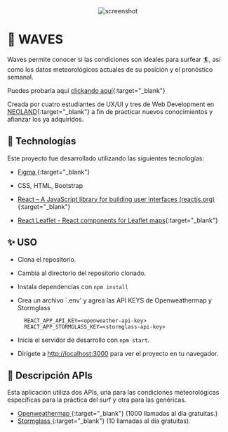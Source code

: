 <div align="center"><img src="https://i.imgur.com/G3RtyL0.png" alt="screenshot"/></div> 


# 🌊 WAVES    

Waves permite conocer si las condiciones son ideales para surfear 🏄, así como los datos meteorológicos actuales de su posición y el pronóstico semanal.  

Puedes probarla aquí [clickando aquí](https://bryanpf93.github.io/practica-3-weather/){:target="_blank"}

Creada por cuatro estudiantes de UX/UI y tres de Web Development en [NEOLAND](https://www.neoland.es){:target="_blank"} a fin de practicar nuevos conocimientos y afianzar los ya adquiridos.



## 🚀  Technologías

Este proyecto fue desarrollado utilizando las siguientes tecnologías:

- [Figma ](https://www.figma.com/){:target="_blank"}

-  CSS, HTML, Bootstrap
 
- [React – A JavaScript library for building user interfaces (reactjs.org)](https://reactjs.org/){:target="_blank"}
- [React Leaflet - React components for Leaflet maps](https://react-leaflet.js.org/){:target="_blank"}



## ✨ USO

* Clona el repositorio.
* Cambia al directorio del repositorio clonado.
* Instala dependencias con `npm install`
* Crea un archivo `.env' y agrea las API KEYS de Openweathermap y Stormglass   
 
        REACT_APP_API_KEY=<openweather-api-key>
        REACT_APP_STORMGLASS_KEY=<stormglass-api-key>
    
* Inicia el servidor de desarrollo con `npm start`.
* Dirígete a [http://localhost:3000](http://localhost:3000) para ver el proyecto en tu navegador.



## 📝 Descripción APIs


Esta aplicación utiliza dos APIs, una para las condiciones meteorológicas específicas para la práctica del surf y otra para las genéricas.

- [Openweathermap  ](https://openweathermap.org/){:target="_blank"} (1000 llamadas al día gratuitas.)
- [Stormglass  ](https://stormglass.io/){:target="_blank"} (10 llamadas al día gratuitas).

